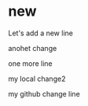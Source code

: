 # new

Let's add a new line

anohet change


one more line



my local change2



my github change line


